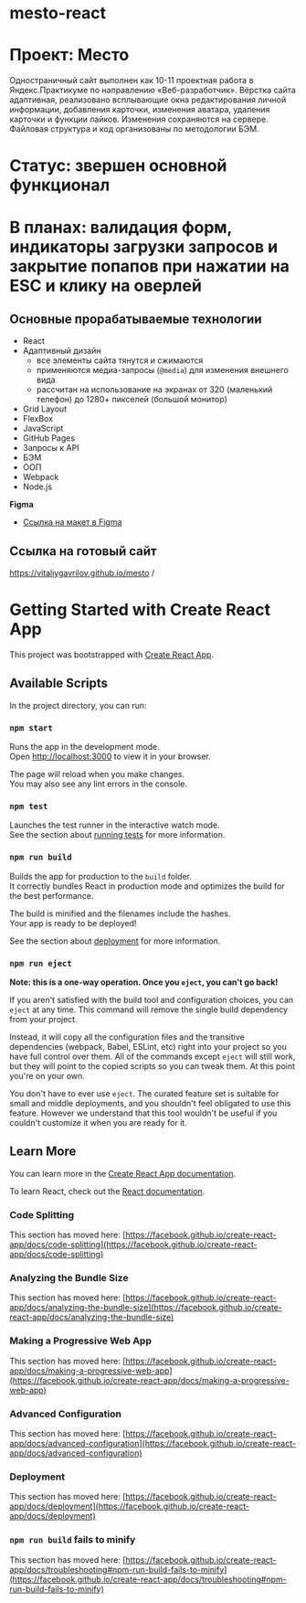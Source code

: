 # mesto-react
# Проект: Место
Одностраничный сайт выполнен как 10-11 проектная работа в Яндекс.Практикуме по направлению «Веб-разработчик».
Вёрстка сайта адаптивная, реализовано всплывающие окна редактирования личной информации, добавления карточки, изменения аватара, удаления карточки и функции лайков. Изменения сохраняются на сервере. Файловая структура и код организованы по методологии БЭМ.
# Статус: звершен основной функционал
# В планах: валидация форм, индикаторы загрузки запросов и закрытие попапов при нажатии на ESC и клику на оверлей

## Основные прорабатываемые технологии
* React
* Адаптивный дизайн
  - все элементы сайта тянутся и сжимаются
  - применяются медиа-запросы (`@media`) для изменения внешнего вида
  - рассчитан на использование на экранах от 320 (маленький телефон) до 1280+ пикселей (большой монитор)
* Grid Layout
* FlexBox
* JavaScript
* GitHub Pages
* Запросы к API
* БЭМ
* ООП
* Webpack
* Node.js

**Figma**
* [Ссылка на макет в Figma](https://www.figma.com/file/PSdQFRHoxXJFs2FH8IXViF/JavaScript.-Sprint-9?node-id=0-1)

## Ссылка на готовый сайт
https://vitaliygavrilov.github.io/mesto /

# Getting Started with Create React App

This project was bootstrapped with [Create React App](https://github.com/facebook/create-react-app).

## Available Scripts

In the project directory, you can run:

### `npm start`

Runs the app in the development mode.\
Open [http://localhost:3000](http://localhost:3000) to view it in your browser.

The page will reload when you make changes.\
You may also see any lint errors in the console.

### `npm test`

Launches the test runner in the interactive watch mode.\
See the section about [running tests](https://facebook.github.io/create-react-app/docs/running-tests) for more information.

### `npm run build`

Builds the app for production to the `build` folder.\
It correctly bundles React in production mode and optimizes the build for the best performance.

The build is minified and the filenames include the hashes.\
Your app is ready to be deployed!

See the section about [deployment](https://facebook.github.io/create-react-app/docs/deployment) for more information.

### `npm run eject`

**Note: this is a one-way operation. Once you `eject`, you can't go back!**

If you aren't satisfied with the build tool and configuration choices, you can `eject` at any time. This command will remove the single build dependency from your project.

Instead, it will copy all the configuration files and the transitive dependencies (webpack, Babel, ESLint, etc) right into your project so you have full control over them. All of the commands except `eject` will still work, but they will point to the copied scripts so you can tweak them. At this point you're on your own.

You don't have to ever use `eject`. The curated feature set is suitable for small and middle deployments, and you shouldn't feel obligated to use this feature. However we understand that this tool wouldn't be useful if you couldn't customize it when you are ready for it.

## Learn More

You can learn more in the [Create React App documentation](https://facebook.github.io/create-react-app/docs/getting-started).

To learn React, check out the [React documentation](https://reactjs.org/).

### Code Splitting

This section has moved here: [https://facebook.github.io/create-react-app/docs/code-splitting](https://facebook.github.io/create-react-app/docs/code-splitting)

### Analyzing the Bundle Size

This section has moved here: [https://facebook.github.io/create-react-app/docs/analyzing-the-bundle-size](https://facebook.github.io/create-react-app/docs/analyzing-the-bundle-size)

### Making a Progressive Web App

This section has moved here: [https://facebook.github.io/create-react-app/docs/making-a-progressive-web-app](https://facebook.github.io/create-react-app/docs/making-a-progressive-web-app)

### Advanced Configuration

This section has moved here: [https://facebook.github.io/create-react-app/docs/advanced-configuration](https://facebook.github.io/create-react-app/docs/advanced-configuration)

### Deployment

This section has moved here: [https://facebook.github.io/create-react-app/docs/deployment](https://facebook.github.io/create-react-app/docs/deployment)

### `npm run build` fails to minify

This section has moved here: [https://facebook.github.io/create-react-app/docs/troubleshooting#npm-run-build-fails-to-minify](https://facebook.github.io/create-react-app/docs/troubleshooting#npm-run-build-fails-to-minify)
